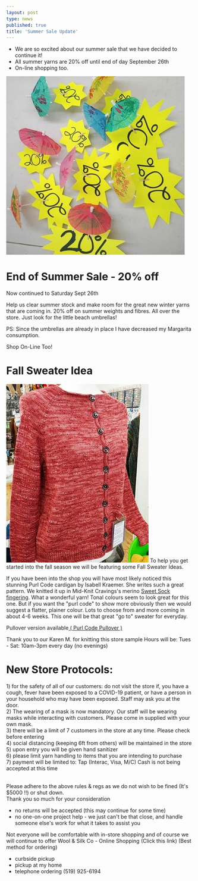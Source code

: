 ```yaml
---
layout: post
type: news
published: true
title: 'Summer Sale Update'
---
```


- We are so excited about our summer sale that we have decided to continue it!
 - All summer yarns are 20% off until end of day September 26th
 - On-line shopping too.
<img src="/img/sale_20.jpg" /> 
<h1>End of Summer Sale - 20% off</h1>

Now continued to Saturday Sept 26th
 
Help us clear summer stock and make room for the great new winter yarns that are coming in.  20% off on summer weights and fibres. All over the store. Just look for the little beach umbrellas! 

PS:   Since the umbrellas are already in place I have decreased my Margarita consumption. 
 
Shop On-Line Too! 
<h1>Fall Sweater Idea</h1>
<img src="/img/fall_sweater.jpg" /> 
To help you get started into the fall season we will be featuring some Fall Sweater Ideas. 

If you have been into the shop you will have most likely noticed this stunning <a fref="https://www.ravelry.com/patterns/library/the-purl-code-cardigan?mc_cid=1be35fe942&mc_eid=5dbcc3b01d">Purl Code cardigan</a> by Isabell Kraemer. She writes such a great pattern. We knitted it up in Mid-Knit Cravings's merino <a href="https://www.woolandsilkcoshop.com/products/sweet-sock?_pos=1&_sid=d0026fa0f&_ss=r&mc_cid=1be35fe942&mc_eid=5dbcc3b01d"> Sweet Sock fingering</a>. What a wonderful yarn! Tonal colours seem to look great for this one. But if you want the "purl code" to show more obviously then we would suggest a flatter, plainer colour. Lots to choose from and more coming in about 4-6 weeks. This one will be that great "go to" sweater for everyday. 

Pullover version available<a href="https://www.ravelry.com/patterns/library/the-purl-code?mc_cid=1be35fe942&mc_eid=5dbcc3b01d"> ( Purl Code Pullover )</a>

Thank you to our Karen M. for knitting this store sample
Hours will be:
Tues - Sat:  10am-3pm every day  (no evenings)

<h1>New Store Protocols:</h1>
1) for the safety of all of our customers: do not visit the store if, you have a cough, fever have been exposed to a COVID-19 patient, or have a person in your household who may have been exposed. Staff may ask you at the door.<br />
2) The wearing of a mask is now mandatory.  Our staff will be wearing masks while interacting with customers. Please come in supplied with your own mask.  <br />
3) there will be a limit of 7 customers in the store at any time. Please check before entering<br />
4) social distancing (keeping 6ft from others) will be maintained in the store<br />
5) upon entry you will be given hand sanitizer<br />
6) please limit yarn handling to items that you are  intending to purchase<br />
7) payment will be limited to:  Tap (Interac, Visa, M/C)  Cash is not being accepted at this time<br /><br />

Please adhere to the above rules & regs as we do not wish to be fined (It's $5000 !!) or shut down.<br />
Thank you so much for your consideration

- no returns will be accepted 
   (this may continue for some time)
- no one-on-one project help - we just can't be that
  close, and handle someone else's work for what
   it takes to assist you

Not everyone will be comfortable with in-store shopping and of course we will continue to offer
Wool & Silk Co - Online Shopping   (Click this link)
(Best method for ordering)
- curbside pickup
- pickup at my home
- telephone ordering  (519) 925-6194
